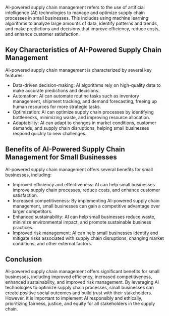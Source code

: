 

AI-powered supply chain management refers to the use of artificial intelligence (AI) technologies to manage and optimize supply chain processes in small businesses. This includes using machine learning algorithms to analyze large amounts of data, identify patterns and trends, and make predictions and decisions that improve efficiency, reduce costs, and enhance customer satisfaction.

Key Characteristics of AI-Powered Supply Chain Management
---------------------------------------------------------

AI-powered supply chain management is characterized by several key features:

* Data-driven decision-making: AI algorithms rely on high-quality data to make accurate predictions and decisions.
* Automation: AI can automate routine tasks such as inventory management, shipment tracking, and demand forecasting, freeing up human resources for more strategic tasks.
* Optimization: AI can optimize supply chain processes by identifying bottlenecks, minimizing waste, and improving resource allocation.
* Adaptability: AI can adapt to changes in market conditions, customer demands, and supply chain disruptions, helping small businesses respond quickly to new challenges.

Benefits of AI-Powered Supply Chain Management for Small Businesses
-------------------------------------------------------------------

AI-powered supply chain management offers several benefits for small businesses, including:

* Improved efficiency and effectiveness: AI can help small businesses improve supply chain processes, reduce costs, and enhance customer satisfaction.
* Increased competitiveness: By implementing AI-powered supply chain management, small businesses can gain a competitive advantage over larger competitors.
* Enhanced sustainability: AI can help small businesses reduce waste, minimize environmental impact, and promote sustainable business practices.
* Improved risk management: AI can help small businesses identify and mitigate risks associated with supply chain disruptions, changing market conditions, and other external factors.

Conclusion
----------

AI-powered supply chain management offers significant benefits for small businesses, including improved efficiency, increased competitiveness, enhanced sustainability, and improved risk management. By leveraging AI technologies to optimize supply chain processes, small businesses can create positive social outcomes and build trust with their stakeholders. However, it is important to implement AI responsibly and ethically, prioritizing fairness, justice, and equity for all stakeholders in the supply chain.


